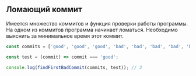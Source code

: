 ## Ломающий коммит

Имеется множество коммитов и функция проверки работы программы. На одном из коммитов программа начинает ломаться.
Необходимо выяснить за минимальное время этот коммит.

```js
const commits = ['good', 'good', 'good', 'bad', 'bad', 'bad', 'bad', 'bad', 'bad'];

const test = (commit) => commit === 'good';

console.log(findFirstBadCommit(commits, test)); // 3
```